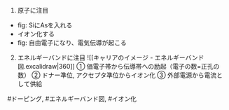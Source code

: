 1. 原子に注目

- fig: SiにAsを入れる
- イオン化する
- fig: 自由電子になり、電気伝導が起こる

2. エネルギーバンドに注目
![[キャリアのイメージ - エネルギーバンド図.excalidraw|360]]
    ① 価電子帯から伝導帯への励起（電子の数$=$正孔の数）
    ② ドナー準位, アクセプタ準位からイオン化
    ③ 外部電源から電流として供給

#ドーピング, #エネルギーバンド図, #イオン化